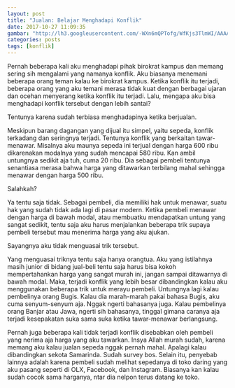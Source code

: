 ```yaml
---
layout: post
title: "Jualan: Belajar Menghadapi Konflik"
date: 2017-10-27 11:09:35
gambar: "http://lh3.googleusercontent.com/-WXn6mQPTofg/WfKjs3TlmWI/AAAAAAAACk4/EGgteDdJ9YsRzV9oM76pRplo1My3XPB7gCLcBGAs/h120/THE%252BBICYCLE%252BBUSINESS%252B%252811%252Bof%252B25%2529.JPG"
categories: posts
tags: [konflik]
---
```


Pernah beberapa kali aku menghadapi pihak birokrat kampus dan memang sering sih mengalami yang namanya konflik. Aku biasanya menemani beberapa orang teman kalau ke birokrat kampus. Ketika konflik itu terjadi, beberapa orang yang aku temani merasa tidak kuat dengan berbagai ujaran dan ocehan menyerang ketika konflik itu terjadi. Lalu, mengapa aku bisa menghadapi konflik tersebut dengan lebih santai?

Tentunya karena sudah terbiasa menghadapinya ketika berjualan.

Meskipun barang dagangan yang dijual itu simpel, yaitu sepeda, konflik terkadang dan seringnya terjadi. Tentunya konflik yang berkaitan tawar-menawar. Misalnya aku maunya sepeda ini terjual dengan harga 600 ribu dikarenakan modalnya yang sudah mencapai 580 ribu. Kan ambil untungnya sedikit aja tuh, cuma 20 ribu. Dia sebagai pembeli tentunya senantiasa merasa bahwa harga yang ditawarkan terbilang mahal sehingga menawar dengan harga 500 ribu.

Salahkah?

Ya tentu saja tidak. Sebagai pembeli, dia memiliki hak untuk menawar, suatu hak yang sudah tidak ada lagi di pasar modern. Ketika pembeli menawar dengan harga di bawah modal, atau membuatku mendapatkan untung yang sangat sedikit, tentu saja aku harus menjalankan beberapa trik supaya pembeli tersebut mau menerima harga yang aku ajukan.

Sayangnya aku tidak menguasai trik tersebut.

Yang menguasai triknya tentu saja hanya orangtua. Aku yang istilahnya masih junior di bidang jual-beli tentu saja harus bisa kokoh mempertahankan harga yang sangat murah ini, jangan sampai ditawarnya di bawah modal. Maka, terjadi konflik yang lebih besar dibandingkan kalau aku menggunakan beberapa trik untuk merayu pembeli. Untungnya lagi kalau pembelinya orang Bugis. Kalau dia marah-marah pakai bahasa Bugis, aku cuma senyum-senyum aja. Nggak ngerti bahasanya juga. Kalau pembelinya orang Banjar atau Jawa, ngerti sih bahasanya, tinggal gimana caranya aja terjadi kesepakatan suka sama suka ketika tawar-menawar berlangsung.

Pernah juga beberapa kali tidak terjadi konflik disebabkan oleh pembeli yang nerima aja harga yang aku tawarkan. Insya Allah murah sudah, karena memang aku kalau jualan sepeda nggak pernah mahal. Apalagi kalau dibandingkan sekota Samarinda. Sudah survey bos. Selain itu, penyebab lainnya adalah karena pembeli sudah melihat sepedanya di toko daring yang aku pasang seperti di OLX, Facebook, dan Instagram. Biasanya kan kalau sudah cocok sama harganya, ntar dia nelpon terus datang ke toko.